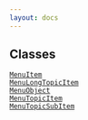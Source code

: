```yaml
---
layout: docs
---
```

## Classes

<a href="../object/MenuItem.html#MenuItem"
target="main"><code>MenuItem</code></a>  
<a href="../object/MenuLongTopicItem.html#MenuLongTopicItem"
target="main"><code>MenuLongTopicItem</code></a>  
<a href="../object/MenuObject.html#MenuObject"
target="main"><code>MenuObject</code></a>  
<a href="../object/MenuTopicItem.html#MenuTopicItem"
target="main"><code>MenuTopicItem</code></a>  
<a href="../object/MenuTopicSubItem.html#MenuTopicSubItem"
target="main"><code>MenuTopicSubItem</code></a>  
